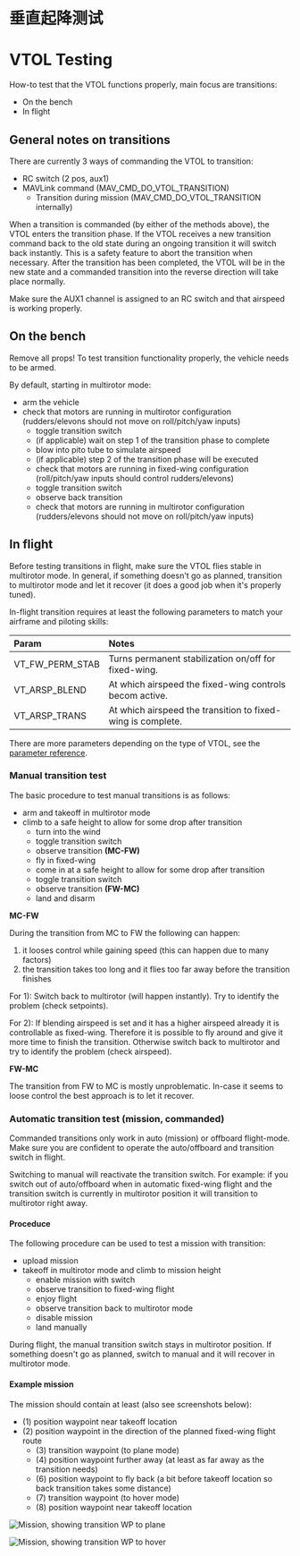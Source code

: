 # 垂直起降测试

# VTOL Testing

How-to test that the VTOL functions properly, main focus are transitions:

- On the bench
- In flight

## General notes on transitions

There are currently 3 ways of commanding the VTOL to transition:

- RC switch (2 pos, aux1)
- MAVLink command (MAV_CMD_DO_VTOL_TRANSITION)
  - Transition during mission (MAV_CMD_DO_VTOL_TRANSITION internally)

When a transition is commanded (by either of the methods above), the VTOL enters the transition phase. If the VTOL receives a new transition command back to the old state during an ongoing transition it will switch back instantly. This is a safety feature to abort the transition when necessary. After the transition has been completed, the VTOL will be in the new state and a commanded transition into the reverse direction will take place normally.

<aside class="note">
Make sure the AUX1 channel is assigned to an RC switch and that airspeed is working properly.
</aside>

## On the bench

<aside class="caution">
Remove all props! To test transition functionality properly, the vehicle needs to be armed.
</aside>

By default, starting in multirotor mode:

- arm the vehicle
- check that motors are running in multirotor configuration (rudders/elevons should not move on roll/pitch/yaw inputs)
  - toggle transition switch
  - (if applicable) wait on step 1 of the transition phase to complete
  - blow into pito tube to simulate airspeed
  - (if applicable) step 2 of the transition phase will be executed
  - check that motors are running in fixed-wing configuration (roll/pitch/yaw inputs should control rudders/elevons)
  - toggle transition switch
  - observe back transition
  - check that motors are running in multirotor configuration (rudders/elevons should not move on roll/pitch/yaw inputs)

## In flight

<aside class="tip">
Before testing transitions in flight, make sure the VTOL flies stable in multirotor mode. In general, if something doesn't go as planned, transition to multirotor mode and let it recover (it does a good job when it's properly tuned).
</aside>

In-flight transition requires at least the following parameters to match your airframe and piloting skills:

| Param           | Notes                                    |
| :-------------- | :--------------------------------------- |
| VT_FW_PERM_STAB | Turns permanent stabilization on/off for fixed-wing. |
| VT_ARSP_BLEND   | At which airspeed the fixed-wing controls becom active. |
| VT_ARSP_TRANS   | At which airspeed the transition to fixed-wing is complete. |

There are more parameters depending on the type of VTOL, see the [parameter reference](https://pixhawk.org/firmware/parameters#vtol_attitude_control).

### Manual transition test

The basic procedure to test manual transitions is as follows:

- arm and takeoff in multirotor mode
- climb to a safe height to allow for some drop after transition
  - turn into the wind
  - toggle transition switch
  - observe transition **(MC-FW)**
  - fly in fixed-wing
  - come in at a safe height to allow for some drop after transition
  - toggle transition switch
  - observe transition **(FW-MC)**
  - land and disarm

**MC-FW**

During the transition from MC to FW the following can happen:

1. it looses control while gaining speed (this can happen due to many factors)
2. the transition takes too long and it flies too far away before the transition finishes

For 1): Switch back to multirotor (will happen instantly). Try to identify the problem (check setpoints).

For 2): If blending airspeed is set and it has a higher airspeed already it is controllable as fixed-wing. Therefore it is possible to fly around and give it more time to finish the transition. Otherwise switch back to multirotor and try to identify the problem (check airspeed).

**FW-MC**

The transition from FW to MC is mostly unproblematic. In-case it seems to loose control the best approach is to let it recover.

### Automatic transition test (mission, commanded)

Commanded transitions only work in auto (mission) or offboard flight-mode. Make sure you are confident to operate the auto/offboard and transition switch in flight.

Switching to manual will reactivate the transition switch. For example: if you switch out of auto/offboard when in automatic fixed-wing flight and the transition switch is currently in multirotor position it will transition to multirotor right away.

#### Proceduce

The following procedure can be used to test a mission with transition:

- upload mission
- takeoff in multirotor mode and climb to mission height
  - enable mission with switch
  - observe transition to fixed-wing flight
  - enjoy flight
  - observe transition back to multirotor mode
  - disable mission
  - land manually

During flight, the manual transition switch stays in multirotor position. If something doesn't go as planned, switch to manual and it will recover in multirotor mode.

#### Example mission

The mission should contain at least (also see screenshots below):

- (1) position waypoint near takeoff location
- (2) position waypoint in the direction of the planned fixed-wing flight route
  - (3) transition waypoint (to plane mode)
  - (4) position waypoint further away (at least as far away as the transition needs)
  - (6) position waypoint to fly back (a bit before takeoff location so back transition takes some distance)
  - (7) transition waypoint (to hover mode)
  - (8) position waypoint near takeoff location

![Mission, showing transition WP to plane](images/vtol/qgc_mission_example_a.png)

![Mission, showing transition WP to hover](images/vtol/qgc_mission_example_b.png)

